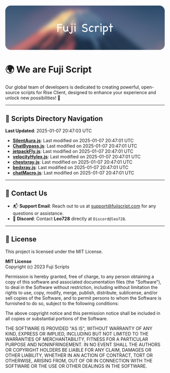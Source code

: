 ![Banner](.github/b.webp)

# 🌍 **We are Fuji Script**

Our global team of developers is dedicated to creating powerful, open-source scripts for Rise Client, designed to enhance your experience and unlock new possibilities! 🌟

---
<!-- SCRIPTS_NAVIGATION_START -->
## 📂 **Scripts Directory Navigation**

**Last Updated**: 2025-01-07 20:47:03 UTC

- **[SilentAura.js](scripts/SilentAura.js)**: Last modified on 2025-01-07 20:47:01 UTC
- **[ChatBypass.js](scripts/ChatBypass.js)**: Last modified on 2025-01-07 20:47:01 UTC
- **[jetpackFly.js](scripts/jetpackFly.js)**: Last modified on 2025-01-07 20:47:01 UTC
- **[velocityHylex.js](scripts/velocityHylex.js)**: Last modified on 2025-01-07 20:47:01 UTC
- **[chestxray.js](scripts/chestxray.js)**: Last modified on 2025-01-07 20:47:01 UTC
- **[bedxray.js](scripts/bedxray.js)**: Last modified on 2025-01-07 20:47:01 UTC
- **[chatMacro.js](scripts/chatMacro.js)**: Last modified on 2025-01-07 20:47:01 UTC

<!-- SCRIPTS_NAVIGATION_END -->

---

## 💬 **Contact Us**  
- 📬 **Support Email**: Reach out to us at [support@fujiscript.com](mailto:support@fujiscript.com) for any questions or assistance.  
- 💬 **Discord**: Contact **Leo728** directly at `Discord@leo728`.

---

## 📜 **License**

This project is licensed under the MIT License.  

**MIT License**  
Copyright (c) 2023 Fuji Scripts  

Permission is hereby granted, free of charge, to any person obtaining a copy of this software and associated documentation files (the "Software"), to deal in the Software without restriction, including without limitation the rights to use, copy, modify, merge, publish, distribute, sublicense, and/or sell copies of the Software, and to permit persons to whom the Software is furnished to do so, subject to the following conditions:  

The above copyright notice and this permission notice shall be included in all copies or substantial portions of the Software.  

THE SOFTWARE IS PROVIDED "AS IS", WITHOUT WARRANTY OF ANY KIND, EXPRESS OR IMPLIED, INCLUDING BUT NOT LIMITED TO THE WARRANTIES OF MERCHANTABILITY, FITNESS FOR A PARTICULAR PURPOSE AND NONINFRINGEMENT. IN NO EVENT SHALL THE AUTHORS OR COPYRIGHT HOLDERS BE LIABLE FOR ANY CLAIM, DAMAGES OR OTHER LIABILITY, WHETHER IN AN ACTION OF CONTRACT, TORT OR OTHERWISE, ARISING FROM, OUT OF OR IN CONNECTION WITH THE SOFTWARE OR THE USE OR OTHER DEALINGS IN THE SOFTWARE.  
